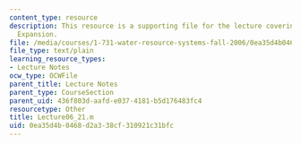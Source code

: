 ```yaml
---
content_type: resource
description: This resource is a supporting file for the lecture covering Capacity
  Expansion.
file: /media/courses/1-731-water-resource-systems-fall-2006/0ea35d4b0468d2a338cf310921c31bfc_Lecture06_21.m
file_type: text/plain
learning_resource_types:
- Lecture Notes
ocw_type: OCWFile
parent_title: Lecture Notes
parent_type: CourseSection
parent_uid: 436f803d-aafd-e037-4181-b5d176483fc4
resourcetype: Other
title: Lecture06_21.m
uid: 0ea35d4b-0468-d2a3-38cf-310921c31bfc
---
```


